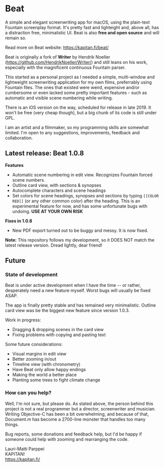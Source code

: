 # Beat

A simple and elegant screenwriting app for macOS, using the plain-text Fountain screenplay format. It's pretty fast and lighteight and, above all, has a distraction free, minimalistic UI. Beat is also **free and open source** and will remain so.

Read more on Beat website: https://kapitan.fi/beat/

Beat is originally a fork of **Writer** by Hendrik Noeller (https://github.com/HendrikNoeller/Writer/) and still leans on his work, especially with the magnificent continuous Fountain parser.

This started as a personal project as I needed a simple, multi-window and lightweight screenwriting application for my own films, preferrably using Fountain files. The ones that existed were weird, expensive and/or cumbersome or even lacked some pretty important features - such as automatic and visible scene numbering while writing.

There is an iOS version on the way, scheduled for release in late 2019. It won't be free (very cheap though), but a big chunk of its code is still under GPL.

I am an artist and a filmmaker, so my programming skills are somewhat limited. I'm open to any suggestions, improvements, feedback and collaboration.

## Latest release: Beat 1.0.8

**Features**
* Automatic scene numbering in edit view. Recognizes Fountain forced scene numbers.
* Outline card view, with sections & synopses
* Autocomplete characters and scene headings
* Set colors for scene headings, synopses and sections by typing `[[COLOR RED]]` (or any other common color) after the heading. This is an experimental feature for now, and has some unfortunate bugs with undoing. **USE AT YOUR OWN RISK**

**Fixes in 1.0.8**
* New PDF export turned out to be buggy and messy. It is now fixed.

**Note:** This repository follows my development, so it DOES NOT match the latest release version. Dread lightly, dear friend!

## Future

### State of development

Beat is under active development when I have the time -- or rather, desperately need a new feature myself. Worst bugs will usually be fixed ASAP.

The app is finally pretty stable and has remained very minimalistic. Outline card view was be the biggest new feature since version 1.0.3.

Work in progress:

* Dragging & dropping scenes in the card view
* Fixing problems with copying and pasting text

Some future considerations:

* Visual margins in edit view 
* Better zooming in/out
* Timeline view (with chronometry)
* Have Beat only allow happy endings
* Making the world a better place 
* Planting some trees to fight climate change 

### How can you help?

Well, I'm not sure, but please do. As stated above, the person behind this project is not a real programmer but a director, screenwriter and musician. Writing Objective-C has been a bit overwhelming, and because of that, Document.m has become a 2700-line monster that handles too many things.

Bug reports, some donations and feedback help, but I'd be happy if someone could help with zooming and rearranging the code.


Lauri-Matti Parppei  
KAPITAN!  
https://kapitan.fi/
